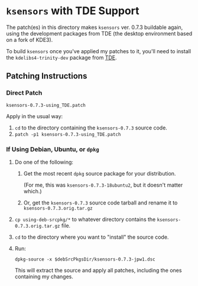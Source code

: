 `ksensors` with TDE Support
===========================


The patch(es) in this directory makes `ksensors` ver. 0.7.3 buildable
again, using the development packages from TDE (the desktop
environment based on a fork of KDE3).

To build `ksensors` once you've applied my patches to it, you'll need
to install the `kdelibs4-trinity-dev` package from
[TDE](https://www.trinitydesktop.org/).


## Patching Instructions ##


### Direct Patch ###

`ksensors-0.7.3-using_TDE.patch`


Apply in the usual way:

1. `cd` to the directory containing the `ksensors-0.7.3` source code.
2. `patch -p1 ksensors-0.7.3-using_TDE.patch`


### If Using Debian, Ubuntu, or `dpkg` ###

1. Do one of the following:

   1. Get the most recent `dpkg` source package for your distribution.

      (For me, this was `ksensors-0.7.3-18ubuntu2`, but it doesn't
      matter which.)

   2. Or, get the `ksensors-0.7.3` source code tarball and rename it
      to `ksensors-0.7.3.orig.tar.gz`

2. `cp using-deb-srcpkg/*` to whatever directory contains the
   `ksensors-0.7.3.orig.tar.gz` file.

3. `cd` to the directory where you want to "install" the source code.

4. Run:
   ```
   dpkg-source -x $debSrcPkgsDir/ksensors-0.7.3-jpw1.dsc
   ```
   This will extract the source and apply all patches, including the
   ones containing my changes.
